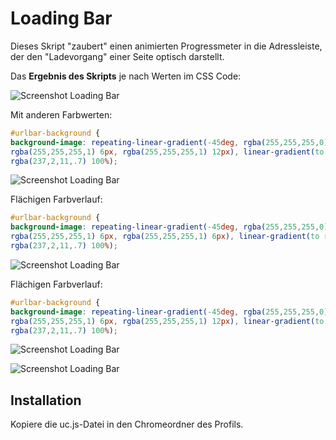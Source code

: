 # Loading Bar
Dieses Skript "zaubert" einen animierten Progressmeter in die Adressleiste, der den "Ladevorgang" einer Seite optisch darstellt.

Das **Ergebnis des Skripts** je nach Werten im CSS Code:

![Screenshot Loading Bar](https://github.com/Endor8/userChrome.js/raw/master/loadingbar/scr_loadingbar.png)    
      
Mit anderen Farbwerten:
```css
#urlbar-background {
background-image: repeating-linear-gradient(-45deg, rgba(255,255,255,0), rgba(255,255,255,0) 6px,
rgba(255,255,255,1) 6px, rgba(255,255,255,1) 12px), linear-gradient(to right, rgba(255,255,255) 0%,
rgba(237,2,11,.7) 100%);
```
![Screenshot Loading Bar](https://github.com/Endor8/userChrome.js/raw/master/loadingbar/scr_loadingbar6.png)     
   
Flächigen Farbverlauf:
```css
#urlbar-background {
background-image: repeating-linear-gradient(-45deg, rgba(255,255,255,0), rgba(255,255,255,0) 6px,
rgba(255,255,255,1) 6px, rgba(255,255,255,1) 6px), linear-gradient(to right, rgba(255,255,255) 0%,
rgba(237,2,11,.7) 100%);
```
![Screenshot Loading Bar](https://github.com/Endor8/userChrome.js/raw/master/loadingbar/scr_loadingbar4.png)    
   
Flächigen Farbverlauf:
```css
#urlbar-background {
background-image: repeating-linear-gradient(-45deg, rgba(255,255,255,0), rgba(255,255,255,0) 6px,
rgba(255,255,255,1) 6px, rgba(255,255,255,1) 12px), linear-gradient(to right, rgba(255,255,255) 0%,
rgba(237,2,11,.7) 100%);
```         

![Screenshot Loading Bar](https://github.com/Endor8/userChrome.js/raw/master/loadingbar/scr_loadingbar5.png)
     

![Screenshot Loading Bar](https://github.com/Endor8/userChrome.js/raw/master/loadingbar/scr_loadingbar3.png)


## Installation
Kopiere die uc.js-Datei in den Chromeordner des Profils.


